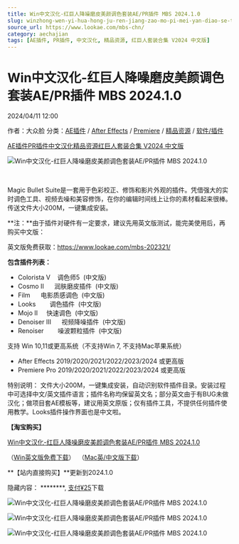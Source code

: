 ```yaml
---
title: Win中文汉化-红巨人降噪磨皮美颜调色套装AE/PR插件 MBS 2024.1.0
slug: winzhong-wen-yi-hua-hong-ju-ren-jiang-zao-mo-pi-mei-yan-diao-se-tao-zhuang-ae-prcha-jian-mbs-2024-1-0
source_url: https://www.lookae.com/mbs-chn/
category: aechajian
tags: [AE插件, PR插件, 中文汉化, 精品资源, 红巨人套装合集 V2024 中文版]
---
```

# Win中文汉化-红巨人降噪磨皮美颜调色套装AE/PR插件 MBS 2024.1.0

2024/04/11 12:00

作者：大众脸
分类：[AE插件](https://www.lookae.com/after-effects/aechajian/) / [After Effects](https://www.lookae.com/after-effects/) / [Premiere](https://www.lookae.com/qitarjcj/premierezy/) / [精品资源](https://www.lookae.com/fufei/) / [软件/插件](https://www.lookae.com/qitarjcj/)

[AE插件](https://www.lookae.com/tag/ae%e6%8f%92%e4%bb%b6/)[PR插件](https://www.lookae.com/tag/pr%e6%8f%92%e4%bb%b6/)[中文汉化](https://www.lookae.com/tag/%e4%b8%ad%e6%96%87%e6%b1%89%e5%8c%96/)[精品资源](https://www.lookae.com/tag/%e7%b2%be%e5%93%81%e8%b5%84%e6%ba%90/)[红巨人套装合集 V2024 中文版](https://www.lookae.com/tag/rg2024zh/)

![Win中文汉化-红巨人降噪磨皮美颜调色套装AE/PR插件 MBS 2024.1.0](https://www.lookae.com/wp-content/uploads/2023/02/Magic-Bullet-Suite.jpg "Win中文汉化-红巨人降噪磨皮美颜调色套装AE/PR插件 MBS 2024.1.0-LookAE.com")

[﻿﻿﻿](https://cloud.video.taobao.com//play/u/705956171/p/1/e/6/t/1/356297440827.mp4)

Magic Bullet Suite是一套用于色彩校正、修饰和影片外观的插件。凭借强大的实时调色工具、视频去噪和美容修饰，在你的编辑时间线上让你的素材看起来很棒。传送文件大小200M，一键集成安装。

**注：**由于插件对硬件有一定要求，建议先用英文版测试，能完美使用后，再购买中文版：

英文版免费获取：<https://www.lookae.com/mbs-202321/>

**包含插件列表：**

* Colorista V    调色师5  (中文版)
* Cosmo II      润肤磨皮插件  (中文版)
* Film      电影质感调色  (中文版)
* Looks        调色插件  (中文版)
* Mojo II     快速调色  (中文版)
* Denoiser III      视频降噪插件  (中文版)
* Renoiser        噪波颗粒插件  (中文版)

支持 Win 10,11或更高系统（不支持Win 7, 不支持Mac苹果系统）

* After Effects 2019/2020/2021/2022/2023/2024 或更高版
* Premiere Pro 2019/2020/2021/2022/2023/2024 或更高版

特别说明： 文件大小200M，一键集成安装，自动识别软件插件目录。安装过程中可选择中文/英文插件语言；插件名称均保留英文名；部分英文由于有BUG未做汉化；做项目套AE模板等，建议用英文原版；仅有插件工具，不提供任何插件使用教学。Looks插件操作界面也是中文啦。

**【淘宝购买】**

[Win中文汉化-红巨人降噪磨皮美颜调色套装AE/PR插件 MBS 2024.1.0](https://item.taobao.com/item.htm?id=703866872972)

（[Win英文版免费下载](https://www.lookae.com/mbs-202321/)）  （[Mac英/中文版下载](https://www.lookae.com/mbs-maczh/)）

**【站内直接购买】**更新到2024.1.0

隐藏内容：
\*\*\*\*\*\*\*\*,
[支付¥25](https://www.lookae.com/wp-login.php?redirect_to=https%3A%2F%2Fwww.lookae.com%2Fmbs-chn%2F)下载

![Win中文汉化-红巨人降噪磨皮美颜调色套装AE/PR插件 MBS 2024.1.0](https://img.alicdn.com/imgextra/i3/705956171/O1CN01FXPVFZ1vSMwDyU27k_!!705956171.jpg "Win中文汉化-红巨人降噪磨皮美颜调色套装AE/PR插件 MBS 2024.1.0-LookAE.com")

![Win中文汉化-红巨人降噪磨皮美颜调色套装AE/PR插件 MBS 2024.1.0](https://img.alicdn.com/imgextra/i2/705956171/O1CN01PZfXLT1vSNDaaS9HD_!!705956171.jpg "Win中文汉化-红巨人降噪磨皮美颜调色套装AE/PR插件 MBS 2024.1.0-LookAE.com")

![Win中文汉化-红巨人降噪磨皮美颜调色套装AE/PR插件 MBS 2024.1.0](https://img.alicdn.com/imgextra/i1/705956171/O1CN01U4RhGG1vSMwF4UsiD_!!705956171.jpg "Win中文汉化-红巨人降噪磨皮美颜调色套装AE/PR插件 MBS 2024.1.0-LookAE.com")
